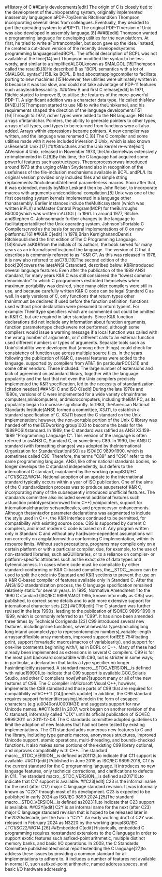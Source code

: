 #History of C
##Early developments[edit]
The origin of C is closely tied to the development of theUnixoperating system, originally implemented inassembly languageon aPDP-7byDennis RitchieandKen Thompson, incorporating several ideas from colleagues.  Eventually, they decided to port the operating system to aPDP-11. The original PDP-11 version of Unix was also developed in assembly language.[8]
###B[edit]
Thompson wanted a programming language for developing utilities for the new platform. At first, he tried to write aFortrancompiler, but soon gave up the idea. Instead, he created a cut-down version of the recently developedsystems programming languagecalledBCPL. The official description of BCPL was not available at the time[14]and Thompson modified the syntax to be less wordy, and similar to a simplifiedALGOLknown as SMALGOL.[15]Thompson called the resultB.[8]He described B as "BCPL semantics with a lot of SMALGOL syntax".[15]Like BCPL, B had abootstrappingcompiler to facilitate porting to new machines.[15]However, few utilities were ultimately written in B because it was too slow, and could not take advantage of PDP-11 features such asbyteaddressability.
###New B and first C release[edit]
In 1971, Ritchie  started to improve B, to utilise the features of the more-powerful PDP-11.  A significant addition was a character data type.  He called thisNew B(NB).[15]Thompson started to use NB to write theUnixkernel, and his requirements shaped the direction of the language development.[15][16]Through to 1972, richer types were added to the NB language: NB had arrays ofintandchar. Pointers, the ability to generate pointers to other types, arrays of all types, and types to be returned from functions were all also added. Arrays within expressions became pointers. A new compiler was written, and the language was renamed C.[8]
The C compiler and some utilities made with it were included inVersion 2 Unix, which is also known asResearch Unix.[17]
###Structures and the Unix kernel re-write[edit]
AtVersion 4 Unix, released in November 1973, theUnixkernelwas extensively re-implemented in C.[8]By this time, the C language had acquired some powerful features such asstructtypes.
Thepreprocessorwas introduced around 1973 at the urging ofAlan Snyderand also in recognition of the usefulness of the file-inclusion mechanisms available in BCPL andPL/I. Its original version provided only included files and simple string replacements:#includeand#defineof parameterless macros. Soon after that, it was extended, mostly byMike Leskand then by John Reiser, to incorporate macros with arguments andconditional compilation.[8]
Unix was one of the first operating system kernels implemented in a language other thanassembly. Earlier instances include theMulticssystem (which was written inPL/I) andMaster Control Program(MCP) for theBurroughs B5000(which was written inALGOL) in 1961. In around  1977, Ritchie andStephen C. Johnsonmade further changes to the language to facilitateportabilityof the Unix operating system.  Johnson'sPortable C Compilerserved as the basis for several implementations of C on new platforms.[16]
##K&R C[edit]
In 1978,Brian KernighanandDennis Ritchiepublished the first edition ofThe C Programming Language.[18]Known asK&Rfrom the initials of its authors, the book served for many years as an informalspecificationof the language. The version of C that it describes is commonly referred to as "K&R C". As this was released in 1978, it is now also referred to asC78.[19]The second edition of the book[20]covers the laterANSI Cstandard, described below.
K&Rintroduced several language features:
Even after the publication of the 1989 ANSI standard, for many years K&R C was still considered the "lowest common denominator" to which C programmers restricted themselves when maximum portability was desired, since many older compilers were still in use, and because carefully written K&R C code can be legal Standard C as well.
In early versions of C, only functions that return types other thanintmust be declared if used before the function definition; functions used without prior declaration were presumed to return typeint.
For example:
Theinttype specifiers which are commented out could be omitted in K&R C, but are required in later standards.
Since K&R function declarations did not include any information about function arguments, function parametertype checkswere not performed, although some compilers would issue a warning message if a local function was called with the wrong number of arguments, or if different calls to an external function used different numbers or types of arguments.  Separate tools such as Unix'slintutility were developed that (among other things) could check for consistency of function use across multiple source files.
In the years following the publication of K&R C, several features were added to the language, supported by compilers from AT&T (in particularPCC[21]) and some other vendors. These included:
The large number of extensions and lack of agreement on astandard library, together with the language popularity and the fact that not even the Unix compilers precisely implemented the K&R specification, led to the necessity of standardization.[citation needed]
##ANSI C and ISO C[edit]
During the late 1970s and 1980s, versions of C were implemented for a wide variety ofmainframe computers,minicomputers, andmicrocomputers, including theIBM PC, as its popularity began to increase significantly.
In 1983, theAmerican National Standards Institute(ANSI) formed a committee, X3J11, to establish a standard specification of C. X3J11 based the C standard on the Unix implementation; however, the non-portable portion of the Unix C library was handed off to theIEEEworking group1003 to become the basis for the 1988POSIXstandard. In 1989, the C standard was ratified as ANSI X3.159-1989 "Programming Language C".  This version of the language is often referred to asANSI C, Standard C, or sometimes C89.
In 1990, the ANSI C standard (with formatting changes) was adopted by theInternational Organization for Standardization(ISO) as ISO/IEC 9899:1990, which is sometimes called C90. Therefore, the terms "C89" and "C90" refer to the same programming language.
ANSI, like other national standards bodies, no longer develops the C standard independently, but defers to the international C standard, maintained by the working groupISO/IEC JTC1/SC22/WG14.  National adoption of an update to the international standard typically occurs within a year of ISO publication.
One of the aims of the C standardization process was to produce asupersetof K&R C, incorporating many of the subsequently introduced unofficial features. The standards committee also included several additional features such asfunction prototypes(borrowed from C++),voidpointers, support for internationalcharacter setsandlocales, and preprocessor enhancements. Although thesyntaxfor parameter declarations was augmented to include the style used in C++, the K&R interface continued to be permitted, for compatibility with existing source code.
C89 is supported by current C compilers, and most modern C code is based on it. Any program written only in Standard C and without any hardware-dependent assumptions will run correctly on anyplatformwith a conforming C implementation, within its resource limits.  Without such precautions, programs may compile only on a certain platform or with a particular compiler, due, for example, to the use of non-standard libraries, such asGUIlibraries, or to a reliance on compiler- or platform-specific attributes such as the exact size of data types and byteendianness.
In cases where code must be compilable by either standard-conforming or K&R C-based compilers, the__STDC__macro can be used to split the code into Standard and K&R sections to prevent the use on a K&R C-based compiler of features available only in Standard C.
After the ANSI/ISO standardization process, the C language specification remained relatively static for several years. In 1995, Normative Amendment 1 to the 1990 C standard (ISO/IEC 9899/AMD1:1995, known informally as C95) was published, to correct some details and to add more extensive support for international character sets.[22]
##C99[edit]
The C standard was further revised in the late 1990s, leading to the publication of ISO/IEC 9899:1999 in 1999, which is commonly referred to as "C99". It has since been amended three times by Technical Corrigenda.[23]
C99 introduced several new features, includinginline functions, several newdata types(includinglong long intand acomplextype to representcomplex numbers),variable-length arraysandflexible array members, improved support forIEEE 754floating point, support forvariadic macros(macros of variablearity), and support for one-line comments beginning with//, as in BCPL or C++. Many of these had already been implemented as extensions in several C compilers.
C99 is for the most part backward compatible with C90, but is stricter in some ways; in particular, a declaration that lacks a type specifier no longer hasintimplicitly assumed. A standard macro__STDC_VERSION__is defined with value199901Lto indicate that C99 support is available.GCC,Solaris Studio, and other C compilers now[when?]support many or all of the new features of C99. The C compiler inMicrosoft Visual C++, however, implements the C89 standard and those parts of C99 that are required for compatibility withC++11.[24][needs update]
In addition, the C99 standard requires support foridentifiersusingUnicodein the form of escaped characters (e.g.\u0040or\U0001f431) and suggests support for raw Unicode names.
##C11[edit]
In 2007, work began on another revision of the C standard, informally called "C1X" until its official publication of ISO/IEC 9899:2011 on 2011-12-08. The C standards committee adopted guidelines to limit the adoption of new features that had not been tested by existing implementations.
The C11 standard adds numerous new features to C and the library, including type generic macros, anonymous structures, improved Unicode support, atomic operations, multi-threading, and bounds-checked functions.  It also makes some portions of the existing C99 library optional, and improves compatibility with C++. The standard macro__STDC_VERSION__is defined as201112Lto indicate that C11 support is available.
##C17[edit]
Published in June 2018 as ISO/IEC 9899:2018, C17 is the current standard for the C programming language. It introduces no new language features, only technical corrections, and clarifications to defects in C11. The standard macro__STDC_VERSION__is defined as201710Lto indicate that C17 support is available.
##C23[edit]
C23 is the informal name for the next (after C17) major C language standard revision. It was informally known as "C2X" through most of its development. C23 is expected to be published in early 2024 as ISO/IEC 9899:2024.[25]The standard macro__STDC_VERSION__is defined as202311Lto indicate that C23 support is available.
##C2Y[edit]
C2Y is an informal name for the next (after C23) major C language standard revision that is hoped to be released later in the2020sdecade, per the two in "C2Y". An early working draft of C2Y was released in February 2024 as N3220 by the working groupISO/IEC JTC1/SC22/WG14.[26]
##Embedded C[edit]
Historically, embedded C programming requires nonstandard extensions to the C language in order to support exotic features such asfixed-point arithmetic, multiple distinct memory banks, and basic I/O operations.
In 2008, the C Standards Committee published atechnical reportextending the C language[27]to address these issues by providing a common standard for all implementations to adhere to. It includes a number of features not available in normal C, such asfixed-point arithmetic, named address spaces, and basic I/O hardware addressing.
